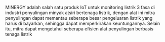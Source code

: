 MINERGY adalah salah satu produk IoT untuk monitoring listrik 3 fasa di industri penyulingan minyak atsiri bertenaga listrik, dengan alat ini mitra penyulingan dapat memantau seberapa besar pengeluaran listrik yang harus di bayarkan, sehingga dapat memperkirakan keuntungannya. Selain itu, mitra dapat mengetahui seberapa efisien alat penyulingan berbasis tenaga listrik
